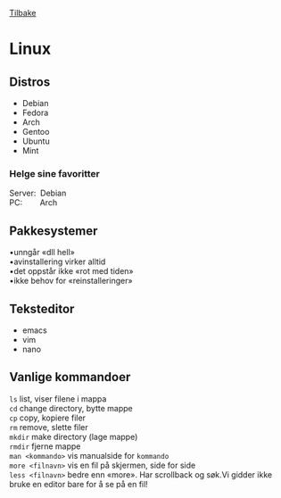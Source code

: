 <a href="../README.md">Tilbake</a>

# Linux

## Distros

- Debian
- Fedora
- Arch
- Gentoo
- Ubuntu
- Mint

### Helge sine favoritter

Server:&nbsp; Debian <br>
PC: &nbsp;&nbsp;&nbsp;&nbsp;&nbsp;&nbsp; Arch

## Pakkesystemer

•unngår «dll hell»  
•avinstallering virker alltid  
•det oppstår ikke «rot med tiden»  
•ikke behov for «reinstalleringer»

## Teksteditor

- emacs
- vim
- nano

## Vanlige kommandoer

`ls`  list, viser filene i mappa  
`cd`  change directory, bytte mappe  
`cp`  copy, kopiere filer  
`rm`  remove, slette filer  
`mkdir`  make directory (lage mappe)  
`rmdir`  fjerne mappe  
`man <kommando>`  vis manualside for `kommando`  
`more <filnavn>`  vis en fil på skjermen, side for side  
`less <filnavn>`  bedre enn «more». Har scrollback og søk.Vi gidder ikke bruke en editor bare for å se på en fil!  